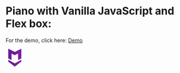 # Piano with Vanilla JavaScript and Flex box:

For the demo, click here: [Demo](http://faratech.ca/js/piano/)

![piano](https://github.com/adam-p/markdown-here/raw/master/src/common/images/icon48.png "Piano Desktop")
